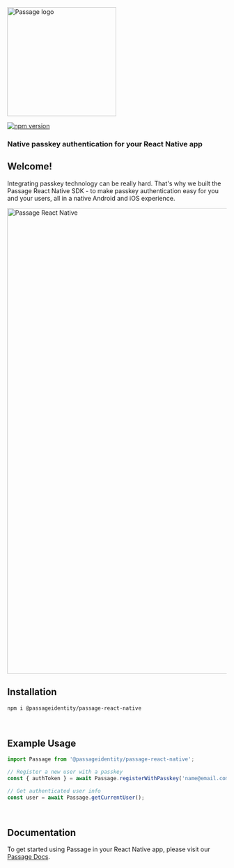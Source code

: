 <img src="https://storage.googleapis.com/passage-docs/passage-logo-gradient.svg" alt="Passage logo" style="width:250px;"/>

[![npm version](https://badge.fury.io/js/@passageidentity%2Fpassage-react-native.svg)](https://badge.fury.io/js/@passageidentity%2Fpassage-react-native)

### Native passkey authentication for your React Native app
## Welcome!
Integrating passkey technology can be really hard. That's why we built the Passage React Native SDK - to make passkey authentication easy for you and your users, all in a native Android and iOS experience.

<img width="1069" alt="Passage React Native" src="https://storage.googleapis.com/passage-docs/passage_react_native.png">

<br>

## Installation

```sh
npm i @passageidentity/passage-react-native
```
<br>

## Example Usage

```ts
import Passage from '@passageidentity/passage-react-native';

// Register a new user with a passkey
const { authToken } = await Passage.registerWithPasskey('name@email.com');

// Get authenticated user info
const user = await Passage.getCurrentUser();
```
<br>

## Documentation
To get started using Passage in your React Native app, please visit our [Passage Docs](https://docs.passage.id/mobile/cross-platform/react-native).
